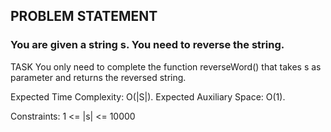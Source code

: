 ## PROBLEM STATEMENT
### You are given a string s. You need to reverse the string.

TASK
You only need to complete the function reverseWord() that takes s as parameter and returns the reversed string.

Expected Time Complexity: O(|S|).
Expected Auxiliary Space: O(1).

Constraints:
1 <= |s| <= 10000
